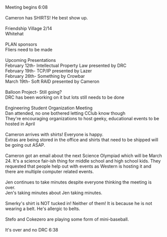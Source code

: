 Meeting begins 6:08 <br />
<br />
Cameron has SHIRTS! He best show up.<br />
<br />
Friendship Village 2/14<br />
    Whitehat<br />
<br />
PLAN sponsors<br />
Fliers need to be made<br />
<br />
Upcoming Presentations<br />
February 12th- Intellectual Property Law presented by DRC<br />
February 19th- TCP/IP presented by Lazer<br />
February 26th- Something by Crowbar<br />
March 19th- Soft RAID presented by Cameron<br />
<br />
Balloon Project- Still going?<br />
DRC has been working on it but lots still needs to be done<br />
<br />
Engineering Student Organization Meeting<br />
Dan attended, no one bothered letting CClub know though<br />
They're encouraging organizations to host geeky, educational events to be hosted in April<br />
<br />
Cameron arrives with shirts! Everyone is happy.<br />
Extras are being stored in the office and shirts that need to be shipped will be going out ASAP.<br />
<br />
Cameron got an email about the next Science Olympiad which will be March 24. It's a science fair-ish thing for middle school and high school kids. They requested that people help out with events as Western is hosting it and there are multiple computer related events.<br />
<br />
Jen continues to take minutes despite everyone thinking the meeting is over.<br />
Jen's taking minutes about Jen taking minutes.<br />
<br />
Smerky's shirt is NOT tucked in! Neither of them! It is because he is not wearing a belt. He's allergic to belts.<br />
<br />
Stefo and Cokezero are playing some form of mini-baseball.<br />
<br />
It's over and no DRC 6:38<br />
<br />
